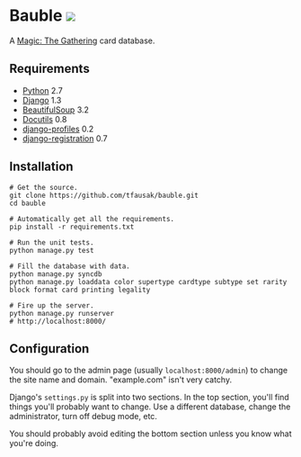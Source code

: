 # Bauble [![][1]][2]

A [Magic: The Gathering][3] card database.

## Requirements

-   [Python][4] 2.7
-   [Django][5] 1.3
-   [BeautifulSoup][6] 3.2
-   [Docutils][7] 0.8
-   [django-profiles][8] 0.2
-   [django-registration][9] 0.7

## Installation

    # Get the source.
    git clone https://github.com/tfausak/bauble.git
    cd bauble

    # Automatically get all the requirements.
    pip install -r requirements.txt

    # Run the unit tests.
    python manage.py test

    # Fill the database with data.
    python manage.py syncdb
    python manage.py loaddata color supertype cardtype subtype set rarity block format card printing legality

    # Fire up the server.
    python manage.py runserver
    # http://localhost:8000/

## Configuration

You should go to the admin page (usually `localhost:8000/admin`)
to change the site name and domain. "example.com" isn't very catchy.

Django's `settings.py` is split into two sections. In the top
section, you'll find things you'll probably want to change. Use a
different database, change the administrator, turn off debug mode,
etc.

You should probably avoid editing the bottom section unless you
know what you're doing.

[1]: https://secure.travis-ci.org/tfausak/bauble.png
[2]: http://travis-ci.org/tfausak/bauble
[3]: http://www.wizards.com/magic/
[4]: http://python.org/
[5]: https://www.djangoproject.com/
[6]: http://www.crummy.com/software/BeautifulSoup/
[7]: http://docutils.sourceforge.net/
[8]: https://bitbucket.org/ubernostrum/django-profiles/
[9]: https://bitbucket.org/ubernostrum/django-registration/
